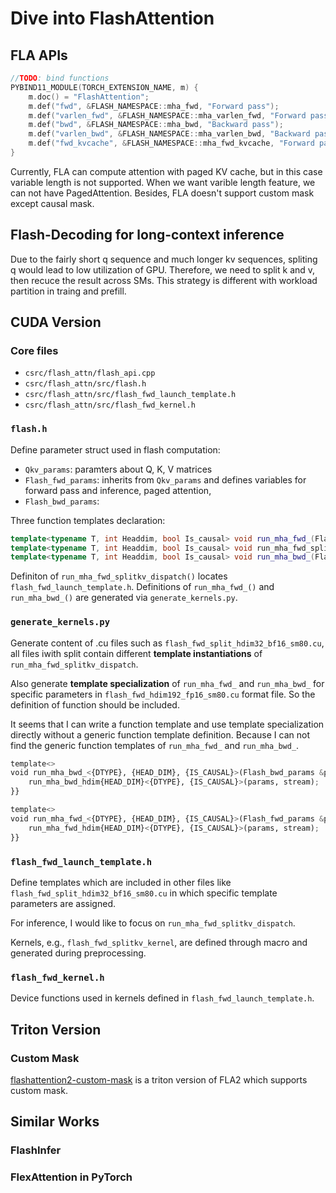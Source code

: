 # Dive into FlashAttention
## FLA APIs

```cpp
//TODO: bind functions
PYBIND11_MODULE(TORCH_EXTENSION_NAME, m) {
    m.doc() = "FlashAttention";
    m.def("fwd", &FLASH_NAMESPACE::mha_fwd, "Forward pass");
    m.def("varlen_fwd", &FLASH_NAMESPACE::mha_varlen_fwd, "Forward pass (variable length)");
    m.def("bwd", &FLASH_NAMESPACE::mha_bwd, "Backward pass");
    m.def("varlen_bwd", &FLASH_NAMESPACE::mha_varlen_bwd, "Backward pass (variable length)");
    m.def("fwd_kvcache", &FLASH_NAMESPACE::mha_fwd_kvcache, "Forward pass, with KV-cache");
}
```

Currently, FLA can compute attention with paged KV cache, but in this case variable length is not supported. When we want varible length feature, we can not have PagedAttention. Besides, FLA doesn't support custom mask except causal mask.

## Flash-Decoding for long-context inference

Due to the fairly short q sequence and much longer kv sequences, spliting q would lead to low utilization of GPU. Therefore, we need to split k and v, then recuce the result across SMs. This strategy is different with workload partition in traing and prefill.

## CUDA Version

### Core files

- `csrc/flash_attn/flash_api.cpp`
- `csrc/flash_attn/src/flash.h`
- `csrc/flash_attn/src/flash_fwd_launch_template.h`
- `csrc/flash_attn/src/flash_fwd_kernel.h`

### `flash.h`

Define parameter struct used in flash computation:
- `Qkv_params`: paramters about Q, K, V matrices
- `Flash_fwd_params`: inherits from `Qkv_params` and defines variables for forward pass and inference, paged attention, 
- `Flash_bwd_params`:

Three function templates declaration:
```cpp
template<typename T, int Headdim, bool Is_causal> void run_mha_fwd_(Flash_fwd_params &params, cudaStream_t stream);
template<typename T, int Headdim, bool Is_causal> void run_mha_fwd_splitkv_dispatch(Flash_fwd_params &params, cudaStream_t stream);
template<typename T, int Headdim, bool Is_causal> void run_mha_bwd_(Flash_bwd_params &params, cudaStream_t stream);
```
Definiton of `run_mha_fwd_splitkv_dispatch()` locates `flash_fwd_launch_template.h`.
Definitions of `run_mha_fwd_()` and `run_mha_bwd_()` are generated via `generate_kernels.py`.

### `generate_kernels.py`

Generate content of .cu files such as `flash_fwd_split_hdim32_bf16_sm80.cu`, all files iwith split contain different **template instantiations** of `run_mha_fwd_splitkv_dispatch`.

Also generate **template specialization** of `run_mha_fwd_` and `run_mha_bwd_` for specific parameters in `flash_fwd_hdim192_fp16_sm80.cu` format file. So the definition of function should be included.

It seems that I can write a function template and use template specialization directly without a generic function template definition. Because I can not find the generic function templates of `run_mha_fwd_` and `run_mha_bwd_`.

```python
template<>
void run_mha_bwd_<{DTYPE}, {HEAD_DIM}, {IS_CAUSAL}>(Flash_bwd_params &params, cudaStream_t stream) {{
    run_mha_bwd_hdim{HEAD_DIM}<{DTYPE}, {IS_CAUSAL}>(params, stream);
}}

template<>
void run_mha_fwd_<{DTYPE}, {HEAD_DIM}, {IS_CAUSAL}>(Flash_fwd_params &params, cudaStream_t stream) {{
    run_mha_fwd_hdim{HEAD_DIM}<{DTYPE}, {IS_CAUSAL}>(params, stream);
}}
```
### `flash_fwd_launch_template.h`

Define templates which are included in other files like `flash_fwd_split_hdim32_bf16_sm80.cu` in which specific template parameters are assigned.

For inference, I would like to focus on `run_mha_fwd_splitkv_dispatch`.

Kernels, e.g., `flash_fwd_splitkv_kernel`, are defined through macro and generated during preprocessing. 

### `flash_fwd_kernel.h`
Device functions used in kernels defined in `flash_fwd_launch_template.h`.

## Triton Version

### Custom Mask

[flashattention2-custom-mask](https://github.com/alexzhang13/flashattention2-custom-mask.git) is a triton version of FLA2 which supports custom mask.

## Similar Works

### FlashInfer


### FlexAttention in PyTorch